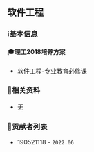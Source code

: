 ## 软件工程

### ℹ基本信息

#### 🎓理工2018培养方案

+ 软件工程-专业教育必修课


###  📁相关资料

+ 无

### 👤贡献者列表

+ 190521118 - `2022.06`

